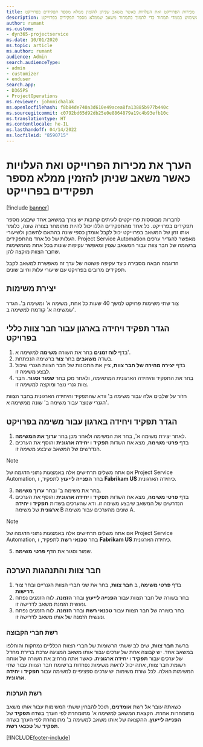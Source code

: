 ```yaml
---
title: הערך את מכירות הפרוייקט ואת העלויות כאשר משאב שניתן להזמין ממלא מספר תפקידים בפרוייקט
description: נושא זה כולל מידע על אופן השימוש בממדי תמחור כדי לתמוך בתמחור משאב שממלא מספר תפקידים בפרוייקט.
author: rumant
ms.custom:
- dyn365-projectservice
ms.date: 10/01/2020
ms.topic: article
ms.author: rumant
audience: Admin
search.audienceType:
- admin
- customizer
- enduser
search.app:
- D365PS
- ProjectOperations
ms.reviewer: johnmichalak
ms.openlocfilehash: f8b84de740a3d610e49acea8fa13885b977b440c
ms.sourcegitcommit: c0792bd65d92db25e0e8864879a19c4b93efb10c
ms.translationtype: HT
ms.contentlocale: he-IL
ms.lasthandoff: 04/14/2022
ms.locfileid: "8590715"
---
```

# <a name="estimate-project-sales-and-costs-when-a-bookable-resource-fills-multiple-roles-for-a-project"></a>הערך את מכירות הפרוייקט ואת העלויות כאשר משאב שניתן להזמין ממלא מספר תפקידים בפרוייקט 

[!include [banner](../includes/psa-now-project-operations.md)]

לחברות מבוססות פרוייקטים לעיתים קרובות יש צורך במשאב אחד שיבצע מספר תפקידים בפרוייקט. כל אחד מהתפקידים הללו יכול להיות מתומחר בצורה שונה, כלומר אותו זמן של המשאב בפרוייקט יכול לקבל אומדן כספי שונה בהתאם לחשבון ולשיעורי העלות של כל אחד מהתפקידים. Project Service Automation מאפשר להגדיר ערכים ברשומה של חבר צוות עבור המשאב שצוין ומאפשר עקיפות שונות בכל אחת מהמשימות שחבר הצוות מוקצה להן.

הדוגמה הבאה מסבירה כיצד עקיפה פשוטה של ערך זה מאפשרת למשאב לקבל תפקידים מרובים בפרויקט עם שיעורי עלות וחיוב שונים.

## <a name="create-tasks"></a>יצירת משימות
צור שתי משימות פרויקט למשך 40 שעות כל אחת, משימה א' ומשימה ב'. הגדר שמשימה א' קודמת למשימה ב'.

## <a name="set-up-role-and-organization-unit-for-a-generic-project-team-member"></a>הגדר תפקיד ויחידה בארגון עבור חבר צוות כללי בפרויקט

1. בדף **לוח זמנים** בחר את השורה **משימה** למשימה א'. 
2. בשדה **משאבים** בחר **צור** ברשימה הנפתחת.
3. בדף **יצירה מהירה של חבר צוות**, ציין את התכונות של חבר הצוות הגנרי שיכול לבצע משימה זו.
4. בחר את התפקיד והיחידה הארגונית המתאימה, ולאחר מכן בחר **שמור וסגור**. חבר צוות גנרי נוצר ומוקצה למשימה זו. 

חזור על שלבים אלה עבור משימה ב' וודא שהתפקיד והיחידה הארגונית בחבר הצוות הגנרי שנוצר עבור משימה ב' שונה ממשימה א'. 

## <a name="set-up-role-and-organization-unit-for-a-project-task"></a>הגדר תפקיד ויחידה בארגון עבור משימה בפרויקט

1. לאחר יצירת משימה א', בחר את המשימה ולאחר מכן בחר **ערוך את המשימה**.
2. בדף **פרטי משימה**, מצא את השדות **תפקיד** ו **יחידה ארגונית** והוסף את הערכים הנדרשים של המשאב שיבצע משימה זו. 

  > [!NOTE]
  > אם אתה משלים תרחישים אלה באמצעות נתוני הדגמה של Project Service Automation, בחר **הפנייה לייעוץ** לתפקיד, ו **Fabrikam US** כיחידה הארגונית.

3. בחר את משימה ב' ובחר **ערוך משימה**.
4. בדף **פרטי משימה**, מצא את השדות **תפקיד** ו **יחידה ארגונית** והוסף את הערכים הנדרשים של המשאב שיבצע משימה זו. ודא שהערכים בשדות **תפקיד** ו **יחידה ארגונית** של משימה B שונים מהערכים עבור משימה A. 

  > [!NOTE]
  > אם אתה משלים תרחישים אלה באמצעות נתוני הדגמה של Project Service Automation, בחר **טכנאי רשת** לתפקיד, ו **Fabrikam US** כיחידה הארגונית.

5. שמור וסגור את הדף **פרטי משימה**. 

## <a name="team-member-and-estimates-behavior"></a>חבר צוות והתנהגות הערכה 

1. בדף **פרטי משימה**, ב **חבר צוות**, בחר את שני חברי הצוות הגנריים ובחר **צור דרישות**. 
2. בחר בשורה של חבר הצוות עבור **הפנייה לייעוץ** ובחר **הזמנה**. לוח הזמנים נפתח ונעשית הזמנת משאב לדרישה זו.
3. בחר בשורה של חבר הצוות עבור **טכנאי רשת** ובחר **הזמנה**. לוח הזמנים נפתח ונעשית הזמנה של אותו משאב לדרישה זו.

### <a name="team-member-grid"></a>רשת חברי הקבוצה 
ברשת **חבר צוות**, שים לב ששתי הרשומות של חברי הצוות הכלליים נמחקות והוחלפו במשאב אחד. יש קבוצה אחת של ערכים עבור אותו משאב המציגה ערכת ברירת מחדל של ערכים עבור **תפקיד** ו **יחידה ארגונית**.
כאשר אתה מרחיב את השורה של אותה רשומת חבר צוות, אתה יכול לראות משימות נפרדות ברשומת חבר הצוות עבור שתי המשימות האלה. לכל שורת משימות יש ערכים ספציפיים למשימה עבור **תפקיד** ו **יחידה ארגונית**. 

### <a name="estimates-grid"></a>רשת הערכות 
כשאתה עובר אל רשת **אומדנים**, תוכל להבחין ששתי המשימות עבור אותו משאב מתומחרות אחרת.
הקצאת המשאב למשימה א' מתומחרת לפי הערך בשדה **תפקיד** של **הפנייה לייעוץ**. ההקצאה של אותו משאב למשימה ב' מתומחרת לפי הערך בשדה **תפקיד** של **טכנאי רשת**.



[!INCLUDE[footer-include](../includes/footer-banner.md)]
